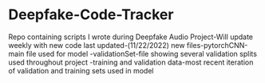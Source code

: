 # Deepfake-Code-Tracker
Repo containing scripts I wrote during Deepfake Audio Project-Will update weekly with new code 
last updated-(11/22/2022)
new files-pytorchCNN-main file used for model
         -validationSet-file showing several validation splits used throughout project
         -training and validation data-most recent iteration of validation and training sets used in model
